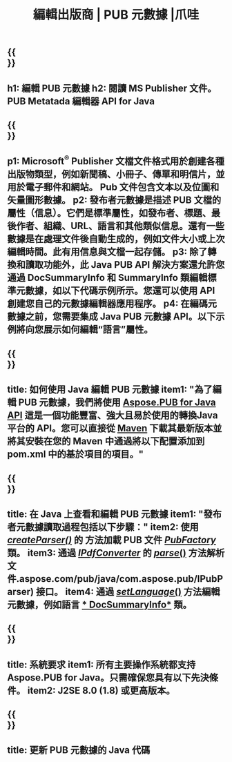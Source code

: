 ﻿---
translation: true
template: /_templates/metadata-java.md
title: 編輯出版商 | PUB 元數據 |爪哇
description: 使用跨平台 PUB Java API 解決方案讀取發布者文件元數據。本地 Java API 使您可以訪問 SummaryInfo 和 DocSummaryInfo 屬性。
url: /java/metadata/pub/
metakeywords: 編輯 pub 元數據 java, pub 文件元數據 java, 發布者元數據編輯器 java, 讀取 pub 文件元數據 java, 讀取 pub 元數據 java
family: pub
platformtag: java
feature: metadata
aliases: /java/元數據/
---

{{<section banner>}}
---
h1: 編輯 PUB 元數據
h2: 閱讀 MS Publisher 文件。 PUB Metatada 編輯器 API for Java
---

{{<section overview>}}
---
p1: Microsoft<sup>®</sup> Publisher 文檔文件格式用於創建各種出版物類型，例如新聞稿、小冊子、傳單和明信片，並用於電子郵件和網站。 Pub 文件包含文本以及位圖和矢量圖形數據。
p2: 發布者元數據是描述 PUB 文檔的屬性（信息）。它們是標準屬性，如發布者、標題、最後作者、組織、URL、語言和其他類似信息。還有一些數據是在處理文件後自動生成的，例如文件大小或上次編輯時間。此有用信息與文檔一起存儲。
p3: 除了轉換和讀取功能外，此 Java PUB API 解決方案還允許您通過 DocSummaryInfo 和 SummaryInfo 類編輯標準元數據，如以下代碼示例所示。您還可以使用 API 創建您自己的元數據編輯器應用程序。
p4: 在編碼元數據之前，您需要集成 Java PUB 元數據 API。以下示例將向您展示如何編輯“語言”屬性。
---

{{<section widget>}}
---
title: 如何使用 Java 編輯 PUB 元數據
item1: "為了編輯 PUB 元數據，我們將使用 [Aspose.PUB for Java API](https://products.aspose.com/pub/java) 這是一個功能豐富、強大且易於使用的轉換Java 平台的 API。您可以直接從 [Maven](https://repository.aspose.com/webapp/#/artifacts/browse/tree/General/repo/com/aspose/aspose-pub) 下載其最新版本並將其安裝在您的 Maven 中通過將以下配置添加到 pom.xml 中的基於項目的項目。"
---

{{<section feature1>}}
---
title: 在 Java 上查看和編輯 PUB 元數據
item1: "發布者元數據讀取過程包括以下步驟："
item2: 使用 [*createParser()*](https://apireference.aspose.com/pub/java/com.aspose.pub/PubFactory#createParser-java.lang.String-) 的  方法加載 PUB 文件 [*PubFactory*](https://apireference.aspose.com/pub/java/com.aspose.pub/PubFactory) 類。
item3: 通過 [*IPdfConverter*](https://apireference) 的 [*parse*()](https://apireference.aspose.com/pub/java/com.aspose.pub/IPubParser#parse--) 方法解析文件.aspose.com/pub/java/com.aspose.pub/IPubParser) 接口。
item4: 通過 [*setLanguage*()](https://apireference.aspose.com/pub/java/com.aspose.pub/DocSummaryInfo#setLanguage-java.lang.String-) 方法編輯元數​​據，例如語言 [* DocSummaryInfo*](https://apireference.aspose.com/pub/java/com.aspose.pub/DocSummaryInfo) 類。
---

{{<section feature2>}}
---
title: 系統要求
item1: 所有主要操作系統都支持 Aspose.PUB for Java。只需確保您具有以下先決條件。
item2: J2SE 8.0 (1.8) 或更高版本。
---

{{<section codeexample>}}
---
title: 更新 PUB 元數據的 Java 代碼
---